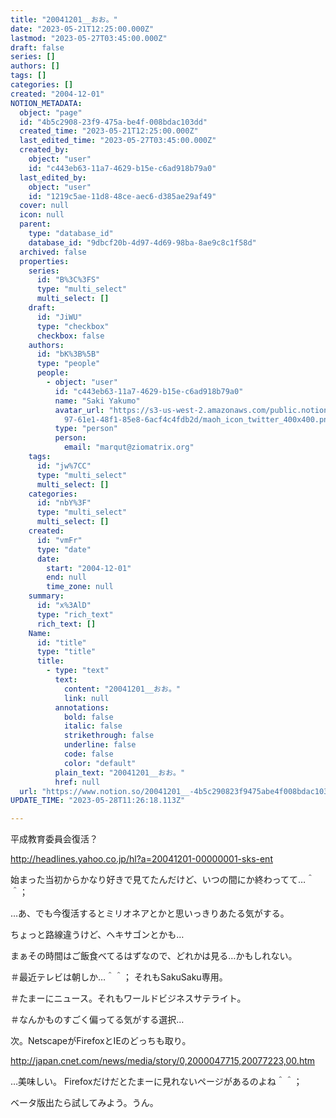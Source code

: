 ```yaml
---
title: "20041201__おお。"
date: "2023-05-21T12:25:00.000Z"
lastmod: "2023-05-27T03:45:00.000Z"
draft: false
series: []
authors: []
tags: []
categories: []
created: "2004-12-01"
NOTION_METADATA:
  object: "page"
  id: "4b5c2908-23f9-475a-be4f-008bdac103dd"
  created_time: "2023-05-21T12:25:00.000Z"
  last_edited_time: "2023-05-27T03:45:00.000Z"
  created_by:
    object: "user"
    id: "c443eb63-11a7-4629-b15e-c6ad918b79a0"
  last_edited_by:
    object: "user"
    id: "1219c5ae-11d8-48ce-aec6-d385ae29af49"
  cover: null
  icon: null
  parent:
    type: "database_id"
    database_id: "9dbcf20b-4d97-4d69-98ba-8ae9c8c1f58d"
  archived: false
  properties:
    series:
      id: "B%3C%3FS"
      type: "multi_select"
      multi_select: []
    draft:
      id: "JiWU"
      type: "checkbox"
      checkbox: false
    authors:
      id: "bK%3B%5B"
      type: "people"
      people:
        - object: "user"
          id: "c443eb63-11a7-4629-b15e-c6ad918b79a0"
          name: "Saki Yakumo"
          avatar_url: "https://s3-us-west-2.amazonaws.com/public.notion-static.com/3ad1c4\
            97-61e1-48f1-85e8-6acf4c4fdb2d/maoh_icon_twitter_400x400.png"
          type: "person"
          person:
            email: "marqut@ziomatrix.org"
    tags:
      id: "jw%7CC"
      type: "multi_select"
      multi_select: []
    categories:
      id: "nbY%3F"
      type: "multi_select"
      multi_select: []
    created:
      id: "vmFr"
      type: "date"
      date:
        start: "2004-12-01"
        end: null
        time_zone: null
    summary:
      id: "x%3AlD"
      type: "rich_text"
      rich_text: []
    Name:
      id: "title"
      type: "title"
      title:
        - type: "text"
          text:
            content: "20041201__おお。"
            link: null
          annotations:
            bold: false
            italic: false
            strikethrough: false
            underline: false
            code: false
            color: "default"
          plain_text: "20041201__おお。"
          href: null
  url: "https://www.notion.so/20041201__-4b5c290823f9475abe4f008bdac103dd"
UPDATE_TIME: "2023-05-28T11:26:18.113Z"

---
```

<link rel="stylesheet" href="https://cdn.jsdelivr.net/npm/katex@0.16.2/dist/katex.min.css" integrity="sha384-bYdxxUwYipFNohQlHt0bjN/LCpueqWz13HufFEV1SUatKs1cm4L6fFgCi1jT643X" crossorigin="anonymous">


平成教育委員会復活？


http://headlines.yahoo.co.jp/hl?a=20041201-00000001-sks-ent


始まった当初からかなり好きで見てたんだけど、いつの間にか終わってて…＾＾；


…あ、でも今復活するとミリオネアとかと思いっきりあたる気がする。


ちょっと路線違うけど、ヘキサゴンとかも…


まぁその時間はご飯食べてるはずなので、どれかは見る…かもしれない。


＃最近テレビは朝しか…＾＾； それもSakuSaku専用。


＃たまーにニュース。それもワールドビジネスサテライト。


＃なんかものすごく偏ってる気がする選択…


次。NetscapeがFirefoxとIEのどっちも取り。


http://japan.cnet.com/news/media/story/0,2000047715,20077223,00.htm


…美味しい。 Firefoxだけだとたまーに見れないページがあるのよね＾＾；


ベータ版出たら試してみよう。うん。

